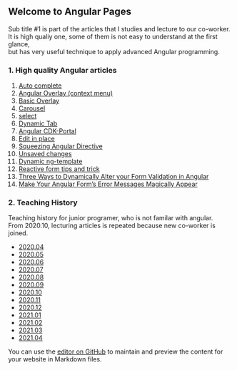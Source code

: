 ## Welcome to Angular Pages

Sub title #1 is part of the articles that I studies and lecture to our co-worker.\
It is high qualiy one, some of them is not easy to understand at the first glance,\
but has very useful technique to apply advanced Angular programming.


### 1. High quality Angular articles

1. [Auto complete](https://netbasal.com/advanced-angular-implementing-a-reusable-autocomplete-component-9908c2f04f5)
2. [Angular Overlay (context menu)](https://netbasal.com/context-menus-made-easy-with-angular-cdk-963797e679fc)
3. [Basic Overlay](https://netbasal.com/creating-powerful-components-with-angular-cdk-2cef53d81cea)
4. [Carousel](https://netbasal.com/building-a-simple-carousel-component-with-angular-3a94092b7080)
5. [select](https://netbasal.com/create-a-custom-select-component-in-angular-complete-with-virtual-scrolling-c29e24f72006)
6. [Dynamic Tab](https://juristr.com/blog/2017/07/ng2-dynamic-tab-component/)
7. [Angular CDK-Portal](https://juristr.com/blog/2018/05/dynamic-UI-with-cdk-portals/)
8. [Edit in place](https://netbasal.com/keeping-it-simple-implementing-edit-in-place-in-angular-4fd92c4dfc70)
9. [Squeezing Angular Directive](https://medium.com/angular-in-depth/squeezing-angular-directives-8ab7b1e4e3ba)
10. [Unsaved changes](https://netbasal.com/detect-unsaved-changes-in-angular-forms-75fd8f5f1fa6)
11. [Dynamic ng-template](https://www.c-sharpcorner.com/article/dynamically-loading-the-ng-template-from-its-name-in-angular-9/)
12. [Reactive form tips and trick](https://netbasal.com/angular-reactive-forms-tips-and-tricks-bb0c85400b5) 
13. [Three Ways to Dynamically Alter your Form Validation in Angular](https://netbasal.com/three-ways-to-dynamically-alter-your-form-validation-in-angular-e5fd15f1e946)
14. [Make Your Angular Form’s Error Messages Magically Appear](https://netbasal.com/make-your-angular-forms-error-messages-magically-appear-1e32350b7fa5)



### 2. Teaching History
Teaching history for junior programer, who is not familar with angular. \
From 2020.10, lecturing articles is repeated because new co-worker is joined.

- [2020.04](/teaching202004.md)
- [2020.05](/teaching202005.md)
- [2020.06](/teaching202006.md)
- [2020.07](/teaching202007.md)
- [2020.08](/teaching202008.md)
- [2020.09](/teaching202009.md)
- [2020.10](/teaching202010.md)
- [2020.11](/teaching202011.md)
- [2020.12](/teaching202012.md)
- [2021.01](/teaching202101.md)
- [2021.02](/teaching202102.md)
- [2021.03](/teaching202103.md)
- [2021.04](/teaching202104.md)

You can use the [editor on GitHub](https://github.com/wsjung0516/angular/edit/gh-pages/index.md) to maintain and preview the content for your website in Markdown files.
